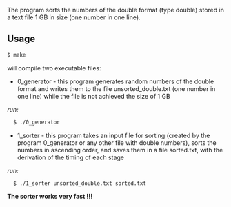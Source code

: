 The program sorts the numbers of the double format (type double) stored in a text file 1 GB in size (one number in one line).

## Usage

```sh
$ make
```
will compile two executable files:
- 0_generator - this program generates random numbers of the double format and writes them to the file unsorted_double.txt (one number in one line) while the file is not achieved the size of 1 GB

*run:*
```sh
  $ ./0_generator
```

- 1_sorter - this program takes an input file for sorting (created by the program 0_generator or any other file with double numbers), sorts the numbers in ascending order, and saves them in a file sorted.txt, with the derivation of the timing of each stage

*run:*
```sh
  $ ./1_sorter unsorted_double.txt sorted.txt
```

**The sorter works very fast !!!**
